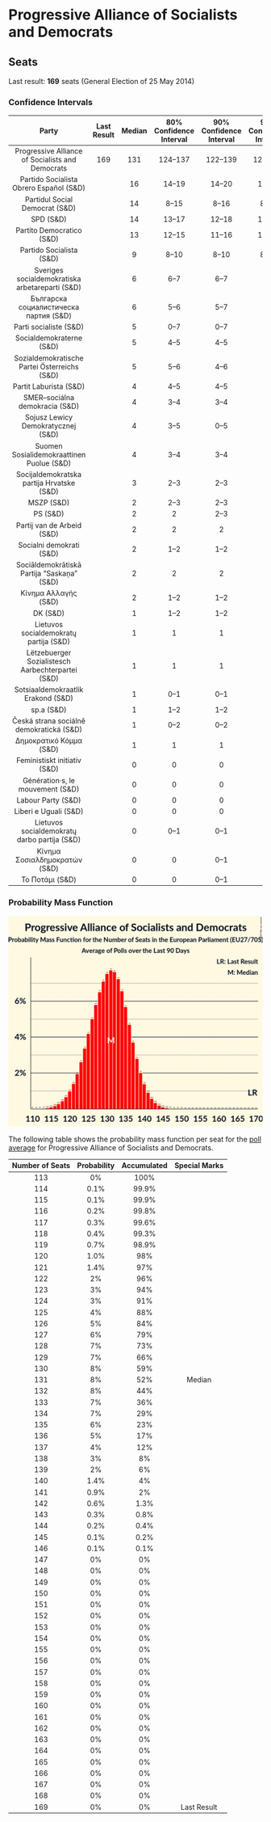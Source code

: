 # Progressive Alliance of Socialists and Democrats

## Seats

Last result: **169** seats (General Election of 25 May 2014)

### Confidence Intervals

| Party | Last Result | Median | 80% Confidence Interval | 90% Confidence Interval | 95% Confidence Interval | 99% Confidence Interval |
|:-----:|:-----------:|:------:|:-----------------------:|:-----------------------:|:-----------------------:|:-----------------------:|
| Progressive Alliance of Socialists and Democrats | 169 | 131 | 124–137 | 122–139 | 120–140 | 117–143 |
| Partido Socialista Obrero Español (S&D) | | 16 | 14–19 | 14–20 | 13–20 | 13–21 |
| Partidul Social Democrat (S&D) | | 14 | 8–15 | 8–16 | 8–16 | 8–17 |
| SPD (S&D) | | 14 | 13–17 | 12–18 | 12–19 | 11–20 |
| Partito Democratico (S&D) | | 13 | 12–15 | 11–16 | 11–16 | 10–17 |
| Partido Socialista (S&D) | | 9 | 8–10 | 8–10 | 8–11 | 7–11 |
| Sveriges socialdemokratiska arbetareparti (S&D) | | 6 | 6–7 | 6–7 | 5–7 | 5–7 |
| Българска социалистическа партия (S&D) | | 6 | 5–6 | 5–7 | 5–7 | 5–7 |
| Parti socialiste (S&D) | | 5 | 0–7 | 0–7 | 0–7 | 0–8 |
| Socialdemokraterne (S&D) | | 5 | 4–5 | 4–5 | 4–5 | 3–5 |
| Sozialdemokratische Partei Österreichs (S&D) | | 5 | 5–6 | 4–6 | 4–6 | 4–6 |
| Partit Laburista (S&D) | | 4 | 4–5 | 4–5 | 4–5 | 4–5 |
| SMER–sociálna demokracia (S&D) | | 4 | 3–4 | 3–4 | 3–4 | 3–5 |
| Sojusz Lewicy Demokratycznej (S&D) | | 4 | 3–5 | 0–5 | 0–5 | 0–6 |
| Suomen Sosialidemokraattinen Puolue (S&D) | | 4 | 3–4 | 3–4 | 3–4 | 3–4 |
| Socijaldemokratska partija Hrvatske (S&D) | | 3 | 2–3 | 2–3 | 2–3 | 2–3 |
| MSZP (S&D) | | 2 | 2–3 | 2–3 | 2–3 | 1–4 |
| PS (S&D) | | 2 | 2 | 2–3 | 2–3 | 2–3 |
| Partij van de Arbeid (S&D) | | 2 | 2 | 2 | 2 | 1–3 |
| Socialni demokrati (S&D) | | 2 | 1–2 | 1–2 | 1–2 | 1–3 |
| Sociāldemokrātiskā Partija “Saskaņa” (S&D) | | 2 | 2 | 2 | 2 | 1–3 |
| Κίνημα Αλλαγής (S&D) | | 2 | 1–2 | 1–2 | 1–2 | 1–3 |
| DK (S&D) | | 1 | 1–2 | 1–2 | 1–2 | 0–2 |
| Lietuvos socialdemokratų partija (S&D) | | 1 | 1 | 1 | 1 | 1 |
| Lëtzebuerger Sozialistesch Aarbechterpartei (S&D) | | 1 | 1 | 1 | 1 | 1 |
| Sotsiaaldemokraatlik Erakond (S&D) | | 1 | 0–1 | 0–1 | 0–1 | 0–1 |
| sp.a (S&D) | | 1 | 1–2 | 1–2 | 1–2 | 1–2 |
| Česká strana sociálně demokratická (S&D) | | 1 | 0–2 | 0–2 | 0–2 | 0–3 |
| Δημοκρατικό Κόμμα (S&D) | | 1 | 1 | 1 | 1 | 1 |
| Feministiskt initiativ (S&D) | | 0 | 0 | 0 | 0 | 0 |
| Génération·s, le mouvement (S&D) | | 0 | 0 | 0 | 0 | 0–5 |
| Labour Party (S&D) | | 0 | 0 | 0 | 0 | 0 |
| Liberi e Uguali (S&D) | | 0 | 0 | 0 | 0–3 | 0–4 |
| Lietuvos socialdemokratų darbo partija (S&D) | | 0 | 0–1 | 0–1 | 0–1 | 0–1 |
| Κίνημα Σοσιαλδημοκρατών (S&D) | | 0 | 0 | 0–1 | 0–1 | 0–1 |
| Το Ποτάμι (S&D) | | 0 | 0 | 0–1 | 0–1 | 0–1 |

### Probability Mass Function

![Graph with seats probability mass function not yet produced](average-seats-pmf-progressiveallianceofsocialistsanddemocrats.png "Seats Probability Mass Function")

The following table shows the probability mass function per seat for the [poll average](average.html) for Progressive Alliance of Socialists and Democrats.

| Number of Seats | Probability | Accumulated | Special Marks |
|:---------------:|:-----------:|:-----------:|:-------------:|
| 113 | 0% | 100% |  |
| 114 | 0.1% | 99.9% |  |
| 115 | 0.1% | 99.9% |  |
| 116 | 0.2% | 99.8% |  |
| 117 | 0.3% | 99.6% |  |
| 118 | 0.4% | 99.3% |  |
| 119 | 0.7% | 98.9% |  |
| 120 | 1.0% | 98% |  |
| 121 | 1.4% | 97% |  |
| 122 | 2% | 96% |  |
| 123 | 3% | 94% |  |
| 124 | 3% | 91% |  |
| 125 | 4% | 88% |  |
| 126 | 5% | 84% |  |
| 127 | 6% | 79% |  |
| 128 | 7% | 73% |  |
| 129 | 7% | 66% |  |
| 130 | 8% | 59% |  |
| 131 | 8% | 52% | Median |
| 132 | 8% | 44% |  |
| 133 | 7% | 36% |  |
| 134 | 7% | 29% |  |
| 135 | 6% | 23% |  |
| 136 | 5% | 17% |  |
| 137 | 4% | 12% |  |
| 138 | 3% | 8% |  |
| 139 | 2% | 6% |  |
| 140 | 1.4% | 4% |  |
| 141 | 0.9% | 2% |  |
| 142 | 0.6% | 1.3% |  |
| 143 | 0.3% | 0.8% |  |
| 144 | 0.2% | 0.4% |  |
| 145 | 0.1% | 0.2% |  |
| 146 | 0.1% | 0.1% |  |
| 147 | 0% | 0% |  |
| 148 | 0% | 0% |  |
| 149 | 0% | 0% |  |
| 150 | 0% | 0% |  |
| 151 | 0% | 0% |  |
| 152 | 0% | 0% |  |
| 153 | 0% | 0% |  |
| 154 | 0% | 0% |  |
| 155 | 0% | 0% |  |
| 156 | 0% | 0% |  |
| 157 | 0% | 0% |  |
| 158 | 0% | 0% |  |
| 159 | 0% | 0% |  |
| 160 | 0% | 0% |  |
| 161 | 0% | 0% |  |
| 162 | 0% | 0% |  |
| 163 | 0% | 0% |  |
| 164 | 0% | 0% |  |
| 165 | 0% | 0% |  |
| 166 | 0% | 0% |  |
| 167 | 0% | 0% |  |
| 168 | 0% | 0% |  |
| 169 | 0% | 0% | Last Result |


